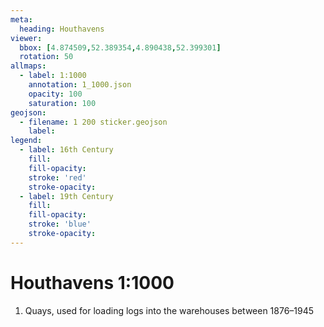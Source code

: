 ```yaml
---
meta:
  heading: Houthavens
viewer:
  bbox: [4.874509,52.389354,4.890438,52.399301]
  rotation: 50
allmaps:
  - label: 1:1000
    annotation: 1_1000.json
    opacity: 100
    saturation: 100
geojson:
  - filename: 1 200 sticker.geojson
    label: 
legend:
  - label: 16th Century
    fill:
    fill-opacity:
    stroke: 'red'
    stroke-opacity:
  - label: 19th Century
    fill:
    fill-opacity:
    stroke: 'blue'
    stroke-opacity:
---
```

# Houthavens 1:1000
1. Quays, used for loading logs into the warehouses between 1876–1945